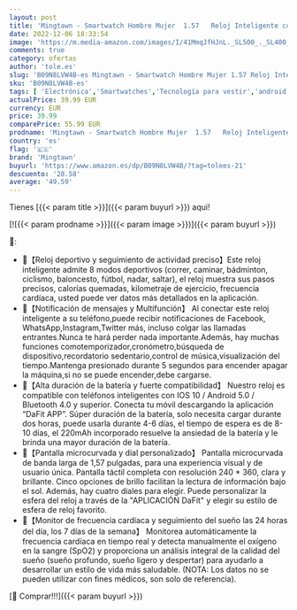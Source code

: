 ```yaml
---
layout: post
title: 'Mingtawn - Smartwatch Hombre Mujer  1.57   Reloj Inteligente con Monitor de Frecuencia Cardíaca Oxígeno en Sangre Monitor de Sueño Presión Arterial Impermeable IP68 Pulsera de Actividad para Android e iOS…'
date: 2022-12-06 18:33:54
image: 'https://m.media-amazon.com/images/I/41MmqJfHJnL._SL500_._SL400_.jpg'
comments: true
category: ofertas
author: 'tole.es'
slug: 'B09N8LVW4B-es Mingtawn - Smartwatch Hombre Mujer 1.57 Reloj Inteligente...'
sku: 'B09N8LVW4B-es'
tags: [ 'Electrónica','Smartwatches','Tecnología para vestir','android','mingtawn','🇪🇸', ]
actualPrice: 39.99 EUR
currency: EUR
price: 39.99
comparePrice: 55.99 EUR
prodname: 'Mingtawn - Smartwatch Hombre Mujer  1.57   Reloj Inteligente con Monitor de Frecuencia Cardíaca Oxígeno en Sangre Monitor de Sueño Presión Arterial Impermeable IP68 Pulsera de Actividad para Android e iOS…'
country: 'es'
flag: '🇪🇸'
brand: 'Mingtawn'
buyurl: 'https://www.amazon.es/dp/B09N8LVW4B/?tag=tolees-21'
descuento: '28.58'
average: '49.59'
---
```


Tienes [{{< param title >}}]({{< param buyurl >}}) aqui!

[![{{< param prodname >}}]({{< param image >}})]({{< param buyurl >}})

🔎:

- 🎁【Reloj deportivo y seguimiento de actividad preciso】Este reloj inteligente admite 8 modos deportivos (correr, caminar, bádminton, ciclismo, baloncesto, fútbol, nadar, saltar), el reloj muestra sus pasos precisos, calorías quemadas, kilometraje de ejercicio, frecuencia cardíaca, usted puede ver datos más detallados en la aplicación.
- 🎁【Notificación de mensajes y Multifunción】 Al conectar este reloj inteligente a su teléfono,puede recibir notificaciones de Facebook, WhatsApp,Instagram,Twitter más, incluso colgar las llamadas entrantes.Nunca te hará perder nada importante.Además, hay muchas funciones comotemporizador,cronómetro,búsqueda de dispositivo,recordatorio sedentario,control de música,visualización del tiempo.Mantenga presionado durante 5 segundos para encender apagar la máquina,si no se puede encender,debe cargarse.
- 🎁【Alta duración de la batería y fuerte compatibilidad】 Nuestro reloj es compatible con teléfonos inteligentes con IOS 10 / Android 5.0 / Bluetooth 4.0 y superior. Conecta tu móvil descargando la aplicación “DaFit APP”. Súper duración de la batería, solo necesita cargar durante dos horas, puede usarla durante 4-6 días, el tiempo de espera es de 8-10 días, el 220mAh incorporado resuelve la ansiedad de la batería y le brinda una mayor duración de la batería.
- 🎁【Pantalla microcurvada y dial personalizado】 Pantalla microcurvada de banda larga de 1,57 pulgadas, para una experiencia visual y de usuario única. Pantalla táctil completa con resolución 240 * 360, clara y brillante. Cinco opciones de brillo facilitan la lectura de información bajo el sol. Además, hay cuatro diales para elegir. Puede personalizar la esfera del reloj a través de la "APLICACIÓN DaFit" y elegir su estilo de esfera de reloj favorito.
- 🎁【Monitor de frecuencia cardíaca y seguimiento del sueño las 24 horas del día, los 7 días de la semana】 Monitorea automáticamente la frecuencia cardíaca en tiempo real y detecta manualmente el oxígeno en la sangre (SpO2) y proporciona un análisis integral de la calidad del sueño (sueño profundo, sueño ligero y despertar) para ayudarlo a desarrollar un estilo de vida más saludable. (NOTA: Los datos no se pueden utilizar con fines médicos, son solo de referencia).

[🛒 Comprar!!!]({{< param buyurl >}})
